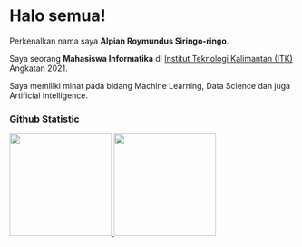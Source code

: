 # Halo semua! 
 
Perkenalkan nama saya **Alpian Roymundus Siringo-ringo**.<br>
 
Saya seorang **Mahasiswa Informatika** di [Institut Teknologi Kalimantan (ITK)](https://itk.ac.id/) Angkatan 2021.<br>
 
Saya memiliki minat pada bidang Machine Learning, Data Science dan juga Artificial Intelligence.
 
### Github Statistic
<p align="left">
<a href="https://github.com/Roymundus">
  <img height="180em" src="https://github-readme-stats-eight-theta.vercel.app/api?username=Roymundus&show_icons=true&theme=algolia&include_all_commits=true&count_private=true"/>
  <img height="180em" src="https://github-readme-stats-eight-theta.vercel.app/api/top-langs/?username=Roymundus&layout=compact&layout=compact&theme=algolia"/>
</a>
</p>
